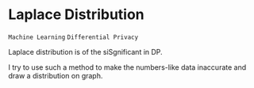# Laplace Distribution

`Machine Learning` `Differential Privacy`

Laplace distribution is of the siSgnificant in DP.

I try to use such a method to make the numbers-like data inaccurate and draw a distribution on graph.
